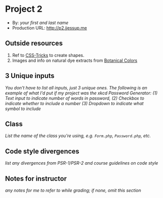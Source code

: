 # Project 2
+ By: *your first and last name*
+ Production URL: <http://p2.jjessup.me>

## Outside resources
1. Ref to [CSS-Tricks](https://css-tricks.com/examples/ShapesOfCSS/) to create shapes.
2. Images and info on natural dye extracts from [Botanical Colors](https://botanicalcolors.com/product-category/natural-dye-extracts/)




## 3 Unique inputs
*You don't have to list all inputs, just 3 unique ones. The following is an example of what I'd put if my project was the xkcd Password Generator: (1) Text input to indicate number of words in password, (2) Checkbox to indicate whether to include a number (3) Dropdown to indicate what symbol to include*

## Class
*List the name of the class you're using, e.g. `Form.php`, `Password.php`, etc.*

## Code style divergences
*list any divergences from PSR-1/PSR-2 and course guidelines on code style*

## Notes for instructor
*any notes for me to refer to while grading; if none, omit this section*
